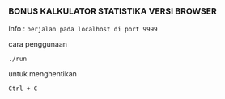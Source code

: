 ### BONUS KALKULATOR STATISTIKA VERSI BROWSER

info : ```berjalan pada localhost di port 9999```

cara penggunaan
```
./run
```

untuk menghentikan
```
Ctrl + C
```
